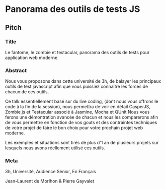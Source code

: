 # Panorama des outils de tests JS

## Pitch

### Title

Le fantome, le zombie et testacular, panorama des outils de tests pour application web moderne.

### Abstract

Nous vous proposons dans cette université de 3h, de balayer les principaux outils de test javascript afin que vous puissiez connaitre les forces de chacun de ces outils.

Ce talk essentiellement basé sur du live coding, (dont nous vous offrons le code à la fin de la session), nous permettra de voir en détail
CasperJS, Zombie.js et Testacular associé à Jasmine, Mocha et QUnit
Nous vous ferons une démontration avancée de chacun et nous les comparerons afin de vous permettre en fonction de vos gouts et des contraintes techniques de votre projet de faire le bon choix pour votre prochain projet web moderne.

Les exemples et situations sont tirés de plus d'1 an de plusieurs projets sur lesquels nous avons réellement utilisé ces outils.

### Meta

3h, Université, Audience Sénior, En Français

Jean-Laurent de Morlhon & Pierre Gayvalet
